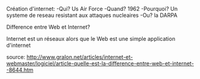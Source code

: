 Création d'internet:
-Qui? Us Air Force
-Quand? 1962
-Pourquoi? Un systeme de reseau resistant aux attaques nucleaires
-Ou? la DARPA

Difference entre Web et Internet?

Internet est un réseaux alors que le Web est une simple application d'internet

source: http://www.gralon.net/articles/internet-et-webmaster/logiciel/article-quelle-est-la-difference-entre-web-et-internet--8644.htm
